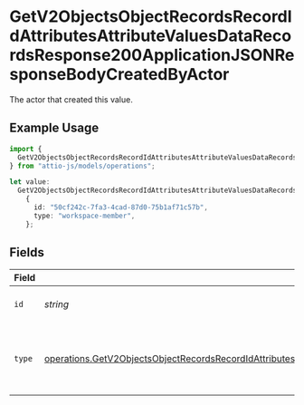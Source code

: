 # GetV2ObjectsObjectRecordsRecordIdAttributesAttributeValuesDataRecordsResponse200ApplicationJSONResponseBodyCreatedByActor

The actor that created this value.

## Example Usage

```typescript
import {
  GetV2ObjectsObjectRecordsRecordIdAttributesAttributeValuesDataRecordsResponse200ApplicationJSONResponseBodyCreatedByActor,
} from "attio-js/models/operations";

let value:
  GetV2ObjectsObjectRecordsRecordIdAttributesAttributeValuesDataRecordsResponse200ApplicationJSONResponseBodyCreatedByActor =
    {
      id: "50cf242c-7fa3-4cad-87d0-75b1af71c57b",
      type: "workspace-member",
    };
```

## Fields

| Field                                                                                                                                                                                                                                                                      | Type                                                                                                                                                                                                                                                                       | Required                                                                                                                                                                                                                                                                   | Description                                                                                                                                                                                                                                                                |
| -------------------------------------------------------------------------------------------------------------------------------------------------------------------------------------------------------------------------------------------------------------------------- | -------------------------------------------------------------------------------------------------------------------------------------------------------------------------------------------------------------------------------------------------------------------------- | -------------------------------------------------------------------------------------------------------------------------------------------------------------------------------------------------------------------------------------------------------------------------- | -------------------------------------------------------------------------------------------------------------------------------------------------------------------------------------------------------------------------------------------------------------------------- |
| `id`                                                                                                                                                                                                                                                                       | *string*                                                                                                                                                                                                                                                                   | :heavy_minus_sign:                                                                                                                                                                                                                                                         | An ID to identify the actor.                                                                                                                                                                                                                                               |
| `type`                                                                                                                                                                                                                                                                     | [operations.GetV2ObjectsObjectRecordsRecordIdAttributesAttributeValuesDataRecordsResponse200ApplicationJSONResponseBody8Type](../../models/operations/getv2objectsobjectrecordsrecordidattributesattributevaluesdatarecordsresponse200applicationjsonresponsebody8type.md) | :heavy_minus_sign:                                                                                                                                                                                                                                                         | The type of actor. [Read more information on actor types here](/docs/actors).                                                                                                                                                                                              |